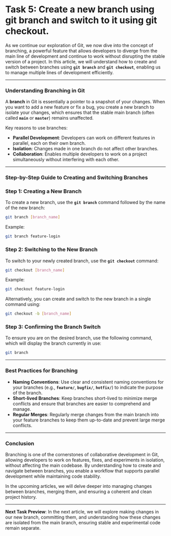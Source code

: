 # Task 5: Create a new branch using git branch and switch to it using git checkout.

As we continue our exploration of Git, we now dive into the concept of branching, a powerful feature that allows developers to diverge from the main line of development and continue to work without disrupting the stable version of a project. In this article, we will understand how to create and switch between branches using **`git branch`** and **`git checkout`**, enabling us to manage multiple lines of development efficiently.

---

### Understanding Branching in Git

A **branch** in Git is essentially a pointer to a snapshot of your changes. When you want to add a new feature or fix a bug, you create a new branch to isolate your changes, which ensures that the stable main branch (often called **`main`** or **`master`**) remains unaffected.

Key reasons to use branches:

- **Parallel Development**: Developers can work on different features in parallel, each on their own branch.
- **Isolation**: Changes made in one branch do not affect other branches.
- **Collaboration**: Enables multiple developers to work on a project simultaneously without interfering with each other.

---

### Step-by-Step Guide to Creating and Switching Branches

### **Step 1: Creating a New Branch**

To create a new branch, use the **`git branch`** command followed by the name of the new branch:

```bash
git branch [branch_name]
```

Example:

```bash
git branch feature-login
```

### **Step 2: Switching to the New Branch**

To switch to your newly created branch, use the **`git checkout`** command:

```bash
git checkout [branch_name]
```

Example:

```bash
git checkout feature-login
```

Alternatively, you can create and switch to the new branch in a single command using:

```bash
git checkout -b [branch_name]
```

### **Step 3: Confirming the Branch Switch**

To ensure you are on the desired branch, use the following command, which will display the branch currently in use:

```bash
git branch
```

---

### Best Practices for Branching

- **Naming Conventions**: Use clear and consistent naming conventions for your branches (e.g., **`feature/`**, **`bugfix/`**, **`hotfix/`**) to indicate the purpose of the branch.
- **Short-lived Branches**: Keep branches short-lived to minimize merge conflicts and ensure that branches are easier to comprehend and manage.
- **Regular Merges**: Regularly merge changes from the main branch into your feature branches to keep them up-to-date and prevent large merge conflicts.

---

### Conclusion

Branching is one of the cornerstones of collaborative development in Git, allowing developers to work on features, fixes, and experiments in isolation, without affecting the main codebase. By understanding how to create and navigate between branches, you enable a workflow that supports parallel development while maintaining code stability.

In the upcoming articles, we will delve deeper into managing changes between branches, merging them, and ensuring a coherent and clean project history.

---

**Next Task Preview**: In the next article, we will explore making changes in our new branch, committing them, and understanding how these changes are isolated from the main branch, ensuring stable and experimental code remain separate.